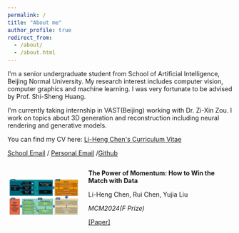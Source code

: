 ```yaml
---
permalink: /
title: "About me"
author_profile: true
redirect_from: 
  - /about/
  - /about.html
---
```


I'm a senior undergraduate student from School of Artificial Intelligence, Beijing Normal University. My research interest includes computer vision, computer graphics and machine learning. I was very fortunate to be advised by Prof. Shi-Sheng Huang.

I'm currently taking internship in VAST(Beijing) working with Dr. Zi-Xin Zou. I work on topics about 3D generation and reconstruction including neural rendering and generative models.

You can find my CV here: [Li-Heng Chen's Curriculum Vitae](../assets/CHENLiheng_CV_aug20.pdf)

[School Email](mailto:202111081084@mail.bnu.edu.cn) / [Personal Email](mailto:liheng.chen0308@gmail.com) /[Github](https://github.com/CountNemoChan)


<div style="display: flex; align-items: center;">
  <div style="flex: 1;">
    <img src="../images/mcm2024.png" alt="Description" style="width: 100%; max-width: 300px;"/>
  </div>
  <div style="flex: 2; margin-left: 20px;">
    <p><strong>The Power of Momentum: How to Win the Match with Data</strong></p>
    <p>Li-Heng Chen, Rui Chen, Yujia Liu</p>
    <p><em>MCM2024(F Prize)</em></p>
    <p>
      <a href="../assets/2418588.pdf" target="_blank">[Paper]</a>
    </p>
  </div>
</div>
